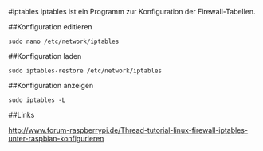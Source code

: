 #iptables
iptables ist ein Programm zur Konfiguration der Firewall-Tabellen.

##Konfiguration editieren

    sudo nano /etc/network/iptables
  
##Konfiguration laden

    sudo iptables-restore /etc/network/iptables
    
##Konfiguration anzeigen

    sudo iptables -L
    
##Links

http://www.forum-raspberrypi.de/Thread-tutorial-linux-firewall-iptables-unter-raspbian-konfigurieren

